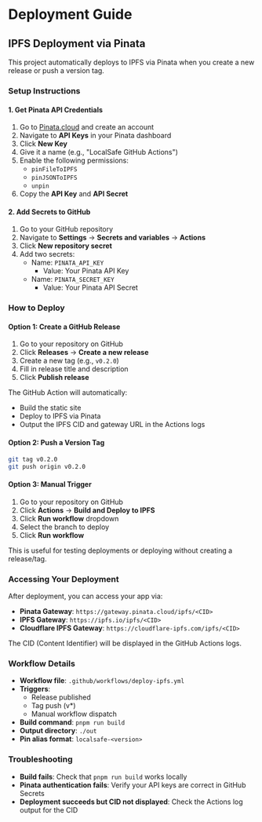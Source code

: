 # Deployment Guide

## IPFS Deployment via Pinata

This project automatically deploys to IPFS via Pinata when you create a new release or push a version tag.

### Setup Instructions

#### 1. Get Pinata API Credentials

1. Go to [Pinata.cloud](https://pinata.cloud) and create an account
2. Navigate to **API Keys** in your Pinata dashboard
3. Click **New Key**
4. Give it a name (e.g., "LocalSafe GitHub Actions")
5. Enable the following permissions:
   - `pinFileToIPFS`
   - `pinJSONToIPFS`
   - `unpin`
6. Copy the **API Key** and **API Secret**

#### 2. Add Secrets to GitHub

1. Go to your GitHub repository
2. Navigate to **Settings** → **Secrets and variables** → **Actions**
3. Click **New repository secret**
4. Add two secrets:
   - Name: `PINATA_API_KEY`
     - Value: Your Pinata API Key
   - Name: `PINATA_SECRET_KEY`
     - Value: Your Pinata API Secret

### How to Deploy

#### Option 1: Create a GitHub Release

1. Go to your repository on GitHub
2. Click **Releases** → **Create a new release**
3. Create a new tag (e.g., `v0.2.0`)
4. Fill in release title and description
5. Click **Publish release**

The GitHub Action will automatically:
- Build the static site
- Deploy to IPFS via Pinata
- Output the IPFS CID and gateway URL in the Actions logs

#### Option 2: Push a Version Tag

```bash
git tag v0.2.0
git push origin v0.2.0
```

#### Option 3: Manual Trigger

1. Go to your repository on GitHub
2. Click **Actions** → **Build and Deploy to IPFS**
3. Click **Run workflow** dropdown
4. Select the branch to deploy
5. Click **Run workflow**

This is useful for testing deployments or deploying without creating a release/tag.

### Accessing Your Deployment

After deployment, you can access your app via:

- **Pinata Gateway**: `https://gateway.pinata.cloud/ipfs/<CID>`
- **IPFS Gateway**: `https://ipfs.io/ipfs/<CID>`
- **Cloudflare IPFS Gateway**: `https://cloudflare-ipfs.com/ipfs/<CID>`

The CID (Content Identifier) will be displayed in the GitHub Actions logs.

### Workflow Details

- **Workflow file**: `.github/workflows/deploy-ipfs.yml`
- **Triggers**:
  - Release published
  - Tag push (v*)
  - Manual workflow dispatch
- **Build command**: `pnpm run build`
- **Output directory**: `./out`
- **Pin alias format**: `localsafe-<version>`

### Troubleshooting

- **Build fails**: Check that `pnpm run build` works locally
- **Pinata authentication fails**: Verify your API keys are correct in GitHub Secrets
- **Deployment succeeds but CID not displayed**: Check the Actions log output for the CID
